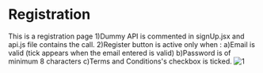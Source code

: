 # Registration
This is a registration page
1)Dummy API is commented in signUp.jsx and api.js file contains the call.
2)Register button is active only when :
  a)Email is valid (tick appears when the email entered is valid)
  b)Password is of minimum 8 characters
  c)Terms and Conditions's checkbox is ticked.
![1](https://user-images.githubusercontent.com/61577835/112055245-9bbd1d80-8b7c-11eb-8e75-a55811d4f33f.png)
